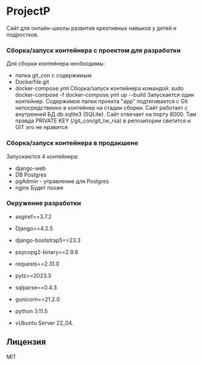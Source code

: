 # ProjectP
Сайт для онлайн-школы развития креативных навыков у детей и подростков.

### Сборка/запуск контейнера с проектом для разработки
Для сборки контейнера необходимы:
- папка git_con с содержимым
- Dockerfile.git
- docker-compose.yml
Сборка/запуск контейнера командой:
    sudo docker-compose -f docker-compose.yml up --build
Запускается один контейнер.
Содержимое папки проекта "app" подтягивается с Git непосредственно в контейнер на стадии сборки.
Сайт работает с внутренней БД db.sqlite3 (SQLite).
Сайт отвечает на порту 8000.
Там правда PRIVATE KEY (/git_con/git_tw_rsa) в репозитории светится и GIT это не нравится

### Сборка/запуск контейнера в продакшене
Запускаются 4 контейнера:
- django-web
- DB Postgres
- pgAdmin - управление для Postgres
- nginx
Будет позже

### Окружение разработки
- asgiref==3.7.2
- Django==4.2.5
- django-bootstrap5==23.3
- psycopg2-binary==2.9.8
- requests==2.31.0
- pytz==2023.3
- sqlparse==0.4.3
- gunicorn==21.2.0

- python 3.11.5
- vUbuntu Server 22_04.

## Лицензия
MIT